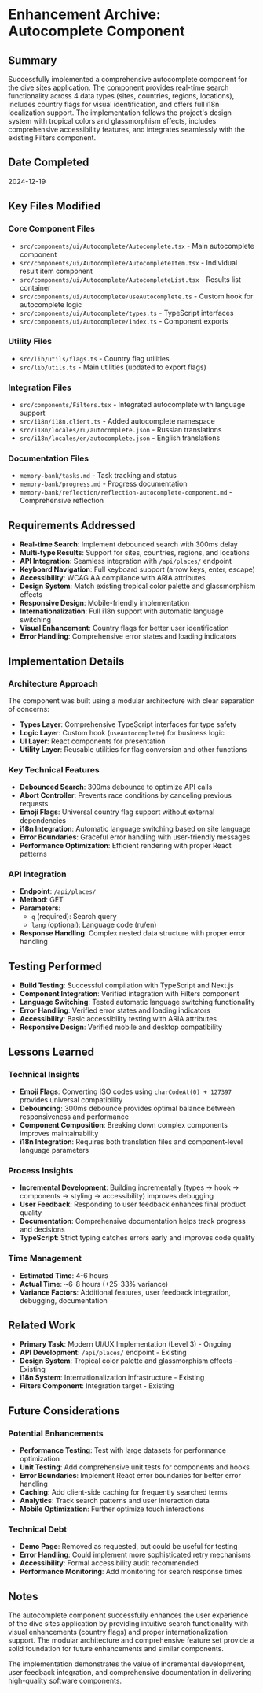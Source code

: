 # Enhancement Archive: Autocomplete Component

## Summary

Successfully implemented a comprehensive autocomplete component for the dive sites application. The component provides real-time search functionality across 4 data types (sites, countries, regions, locations), includes country flags for visual identification, and offers full i18n localization support. The implementation follows the project's design system with tropical colors and glassmorphism effects, includes comprehensive accessibility features, and integrates seamlessly with the existing Filters component.

## Date Completed

2024-12-19

## Key Files Modified

### Core Component Files
- `src/components/ui/Autocomplete/Autocomplete.tsx` - Main autocomplete component
- `src/components/ui/Autocomplete/AutocompleteItem.tsx` - Individual result item component
- `src/components/ui/Autocomplete/AutocompleteList.tsx` - Results list container
- `src/components/ui/Autocomplete/useAutocomplete.ts` - Custom hook for autocomplete logic
- `src/components/ui/Autocomplete/types.ts` - TypeScript interfaces
- `src/components/ui/Autocomplete/index.ts` - Component exports

### Utility Files
- `src/lib/utils/flags.ts` - Country flag utilities
- `src/lib/utils.ts` - Main utilities (updated to export flags)

### Integration Files
- `src/components/Filters.tsx` - Integrated autocomplete with language support
- `src/i18n/i18n.client.ts` - Added autocomplete namespace
- `src/i18n/locales/ru/autocomplete.json` - Russian translations
- `src/i18n/locales/en/autocomplete.json` - English translations

### Documentation Files
- `memory-bank/tasks.md` - Task tracking and status
- `memory-bank/progress.md` - Progress documentation
- `memory-bank/reflection/reflection-autocomplete-component.md` - Comprehensive reflection

## Requirements Addressed

- **Real-time Search**: Implement debounced search with 300ms delay
- **Multi-type Results**: Support for sites, countries, regions, and locations
- **API Integration**: Seamless integration with `/api/places/` endpoint
- **Keyboard Navigation**: Full keyboard support (arrow keys, enter, escape)
- **Accessibility**: WCAG AA compliance with ARIA attributes
- **Design System**: Match existing tropical color palette and glassmorphism effects
- **Responsive Design**: Mobile-friendly implementation
- **Internationalization**: Full i18n support with automatic language switching
- **Visual Enhancement**: Country flags for better user identification
- **Error Handling**: Comprehensive error states and loading indicators

## Implementation Details

### Architecture Approach
The component was built using a modular architecture with clear separation of concerns:
- **Types Layer**: Comprehensive TypeScript interfaces for type safety
- **Logic Layer**: Custom hook (`useAutocomplete`) for business logic
- **UI Layer**: React components for presentation
- **Utility Layer**: Reusable utilities for flag conversion and other functions

### Key Technical Features
- **Debounced Search**: 300ms debounce to optimize API calls
- **Abort Controller**: Prevents race conditions by canceling previous requests
- **Emoji Flags**: Universal country flag support without external dependencies
- **i18n Integration**: Automatic language switching based on site language
- **Error Boundaries**: Graceful error handling with user-friendly messages
- **Performance Optimization**: Efficient rendering with proper React patterns

### API Integration
- **Endpoint**: `/api/places/`
- **Method**: GET
- **Parameters**: 
  - `q` (required): Search query
  - `lang` (optional): Language code (ru/en)
- **Response Handling**: Complex nested data structure with proper error handling

## Testing Performed

- **Build Testing**: Successful compilation with TypeScript and Next.js
- **Component Integration**: Verified integration with Filters component
- **Language Switching**: Tested automatic language switching functionality
- **Error Handling**: Verified error states and loading indicators
- **Accessibility**: Basic accessibility testing with ARIA attributes
- **Responsive Design**: Verified mobile and desktop compatibility

## Lessons Learned

### Technical Insights
- **Emoji Flags**: Converting ISO codes using `charCodeAt(0) + 127397` provides universal compatibility
- **Debouncing**: 300ms debounce provides optimal balance between responsiveness and performance
- **Component Composition**: Breaking down complex components improves maintainability
- **i18n Integration**: Requires both translation files and component-level language parameters

### Process Insights
- **Incremental Development**: Building incrementally (types → hook → components → styling → accessibility) improves debugging
- **User Feedback**: Responding to user feedback enhances final product quality
- **Documentation**: Comprehensive documentation helps track progress and decisions
- **TypeScript**: Strict typing catches errors early and improves code quality

### Time Management
- **Estimated Time**: 4-6 hours
- **Actual Time**: ~6-8 hours (+25-33% variance)
- **Variance Factors**: Additional features, user feedback integration, debugging, documentation

## Related Work

- **Primary Task**: Modern UI/UX Implementation (Level 3) - Ongoing
- **API Development**: `/api/places/` endpoint - Existing
- **Design System**: Tropical color palette and glassmorphism effects - Existing
- **i18n System**: Internationalization infrastructure - Existing
- **Filters Component**: Integration target - Existing

## Future Considerations

### Potential Enhancements
- **Performance Testing**: Test with large datasets for performance optimization
- **Unit Testing**: Add comprehensive unit tests for components and hooks
- **Error Boundaries**: Implement React error boundaries for better error handling
- **Caching**: Add client-side caching for frequently searched terms
- **Analytics**: Track search patterns and user interaction data
- **Mobile Optimization**: Further optimize touch interactions

### Technical Debt
- **Demo Page**: Removed as requested, but could be useful for testing
- **Error Handling**: Could implement more sophisticated retry mechanisms
- **Accessibility**: Formal accessibility audit recommended
- **Performance Monitoring**: Add monitoring for search response times

## Notes

The autocomplete component successfully enhances the user experience of the dive sites application by providing intuitive search functionality with visual enhancements (country flags) and proper internationalization support. The modular architecture and comprehensive feature set provide a solid foundation for future enhancements and similar components.

The implementation demonstrates the value of incremental development, user feedback integration, and comprehensive documentation in delivering high-quality software components.
